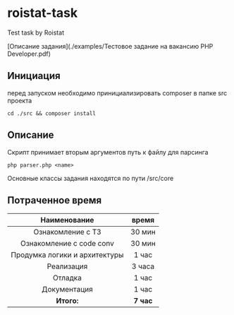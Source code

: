 # roistat-task
Test task by Roistat

[Описание задания](./examples/Тестовое задание на вакансию PHP Developer.pdf)

## Инициация
перед запуском необходимо принициализировать composer в папке src проекта
```
cd ./src && composer install
```

## Описание
Скрипт принимает вторым аргументов путь к файлу для парсинга
```
php parser.php <name>
```
Основные классы задания находятся по пути /src/core

## Потраченное время

| Наименование                  | время     |
|:-----------------------------:|:---------:|
| Ознакомление с ТЗ             | 30 мин    |
| Ознакомление с code conv      | 30 мин    |
| Продумка логики и архитектуры | 1 час     |
| Реализация                    | 3 часа    |
| Отладка                       | 1 час     |
| Документация                  | 1 час     |
| **Итого:**                    | **7 час** |
